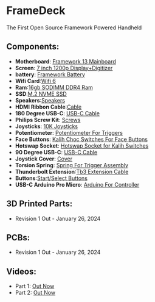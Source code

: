 # FrameDeck
The First Open Source Framework Powered Handheld

## Components:
- **Motherboard**: [Framework 13 Mainboard](https://frame.work/ca/en/products/mainboard-11th-gen-intel-core?v=FRANFG000B)
- **Screen**: [7 inch 1200p Display+Digitizer](https://www.aliexpress.com/item/1005004436708817.html?spm=a2g0o.order_list.order_list_main.4.4edf1802nBw2VC)
- **battery**: [Framework Battery](https://frame.work/ca/en/products/battery?v=FRANBBAT01)
- **Wifi Card**:[Wifi 6](https://frame.work/ca/en/products/intel-wi-fi-6-ax201-vpro)
- **Ram**:[16gb SODIMM DDR4 Ram](https://frame.work/ca/en/products/ram?v=P2008X2)
- **SSD**:[M.2 NVME SSD](https://frame.work/ca/en/products/wd_black-sn730-nvme?v=FRANRVWD02)
- **Speakers**:[Speakers](https://frame.work/ca/en/products/speaker-kit?v=FRANBXFG03)
- **HDMI Ribbon Cable**:[Cable](https://www.aliexpress.com/item/1005002200767476.html?spm=a2g0o.order_list.order_list_main.51.4edf1802nYUJw7)
- **180 Degree USB-C**: [USB-C Cable](https://www.aliexpress.com/item/1005004456693859.html?spm=a2g0o.order_list.order_list_main.71.4edf1802nYUJw7)
- **Philips Screw Kit**: [Screws](https://www.aliexpress.com/item/4001010449485.html?spm=a2g0o.order_list.order_list_main.91.4edf1802nYUJw7)
- **Joysticks**: [10K Joysticks](https://www.aliexpress.com/item/1005004705173404.html?spm=a2g0o.order_list.order_list_main.121.4edf1802nYUJw7)
- **Potentiometer**: [Potentiometer For Triggers](https://www.aliexpress.com/item/1005004351096449.html?spm=a2g0o.order_list.order_list_main.161.4edf1802nYUJw7)
- **Face Buttons**: [Kalih Choc Switches For Face Buttons](https://www.aliexpress.com/item/4000803757746.html?spm=a2g0o.order_list.order_list_main.171.4edf1802nYUJw7)
- **Hotswap Socket**: [Hotswap Socket for Kalih Switches](https://www.aliexpress.com/item/4000803757746.html?spm=a2g0o.order_list.order_list_main.171.4edf1802nYUJw7)
- **90 Degree USB-C**: [USB-C Cable](https://www.aliexpress.com/item/1005003275834471.html?spm=a2g0o.order_detail.order_detail_item.8.3ae6f19c8OVpEG)
- **Joystick Cover**: [Cover](https://www.aliexpress.com/item/4000703242542.html?spm=a2g0o.order_list.order_list_main.76.4edf1802nYUJw7)
- **Torsion Spring**: [Spring For Trigger Assembly](https://www.aliexpress.com/item/1005005282110460.html?spm=a2g0o.order_list.order_list_main.81.4edf1802nYUJw7)
- **Thunderbolt Extension**:[Tb3 Extension Cable](https://www.aliexpress.com/item/1005003781125271.html?spm=a2g0o.order_list.order_list_main.176.4edf1802nYUJw7)
- **Buttons**:[Start/Select Buttons](https://www.aliexpress.com/item/1005004073358461.html?spm=a2g0o.order_list.order_list_main.273.4edf1802nYUJw7)
- **USB-C Arduino Pro Micro**: [Arduino For Controller](https://www.aliexpress.com/item/32887074671.html?spm=a2g0o.order_list.order_list_main.278.4edf1802nYUJw7)

## 3D Printed Parts:
- Revision 1 Out - January 26, 2024
  
## PCBs:
- Revision 1 Out - January 26, 2024

## Videos:
- Part 1: [Out Now](https://youtu.be/XlbybcZxy6A)
- Part 2: [Out Now](https://www.youtube.com/watch?v=zO6Jn7tTwc8)
